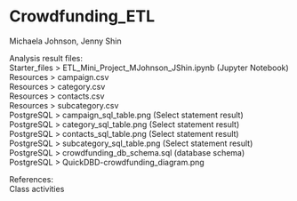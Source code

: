 # Crowdfunding_ETL

Michaela Johnson, 
Jenny Shin

Analysis result files:   
Starter_files > ETL_Mini_Project_MJohnson_JShin.ipynb (Jupyter Notebook)  
Resources > campaign.csv   
Resources > category.csv   
Resources > contacts.csv   
Resources > subcategory.csv   
PostgreSQL > campaign_sql_table.png (Select statement result)   
PostgreSQL > category_sql_table.png (Select statement result)    
PostgreSQL > contacts_sql_table.png (Select statement result)    
PostgreSQL > subcategory_sql_table.png (Select statement result)  
PostgreSQL > crowdfunding_db_schema.sql (database schema)
PostgreSQL > QuickDBD-crowdfunding_diagram.png

References:  
Class activities  
